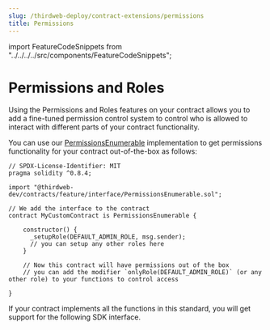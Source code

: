 ```yaml
---
slug: /thirdweb-deploy/contract-extensions/permissions
title: Permissions
---
```


import FeatureCodeSnippets from "../../../../src/components/FeatureCodeSnippets";

# Permissions and Roles

Using the Permissions and Roles features on your contract allows you to add a fine-tuned permission control system to control who is allowed to interact with different parts of your contract functionality.

You can use our [PermissionsEnumerable](https://github.com/thirdweb-dev/contracts/feature/permissions/PermissionsEnumerable.sol) implementation to get permissions functionality for your contract out-of-the-box as follows:

```solidity
// SPDX-License-Identifier: MIT
pragma solidity ^0.8.4;

import "@thirdweb-dev/contracts/feature/interface/PermissionsEnumerable.sol";

// We add the interface to the contract
contract MyCustomContract is PermissionsEnumerable {

    constructor() {
      _setupRole(DEFAULT_ADMIN_ROLE, msg.sender);
      // you can setup any other roles here
    }

    // Now this contract will have permissions out of the box
    // you can add the modifier `onlyRole(DEFAULT_ADMIN_ROLE)` (or any other role) to your functions to control access

}
```

If your contract implements all the functions in this standard, you will get support for the following SDK interface.

<FeatureCodeSnippets featureName="Permissions" />
